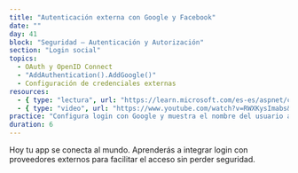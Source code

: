 ```yaml
---
title: "Autenticación externa con Google y Facebook"
date: ""
day: 41
block: "Seguridad – Autenticación y Autorización"
section: "Login social"
topics:
  - OAuth y OpenID Connect
  - "AddAuthentication().AddGoogle()"
  - Configuración de credenciales externas
resources:
  - { type: "lectura", url: "https://learn.microsoft.com/es-es/aspnet/core/security/authentication/social/google-logins" }
  - { type: "video", url: "https://www.youtube.com/watch?v=RWXKysImabs&t=3856s" }
practice: "Configura login con Google y muestra el nombre del usuario autenticado en la vista."
duration: 6
---
```


Hoy tu app se conecta al mundo. Aprenderás a integrar login con proveedores externos para facilitar el acceso sin perder seguridad.
